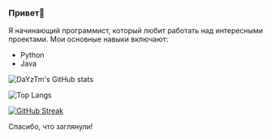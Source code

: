### Привет👋

Я начинающий программист, который любит работать над интересными проектами. Мои основные навыки включают:

- Python
- Java

![DaYzTm's GitHub stats](https://github-readme-stats.vercel.app/api?username=DaYzTm&show_icons=true&theme=radical)

![Top Langs](https://github-readme-stats.vercel.app/api/top-langs/?username=DaYzTm&layout=compact&theme=radical)

[![GitHub Streak](https://github-readme-streak-stats.herokuapp.com/?user=DaYzTm)](https://git.io/streak-stats)

Спасибо, что заглянули!
